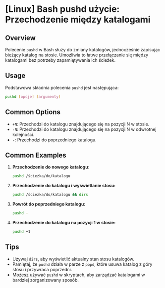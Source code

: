 # [Linux] Bash pushd użycie: Przechodzenie między katalogami

## Overview
Polecenie `pushd` w Bash służy do zmiany katalogów, jednocześnie zapisując bieżący katalog na stosie. Umożliwia to łatwe przełączanie się między katalogami bez potrzeby zapamiętywania ich ścieżek.

## Usage
Podstawowa składnia polecenia `pushd` jest następująca:

```bash
pushd [opcje] [argumenty]
```

## Common Options
- `+N`: Przechodzi do katalogu znajdującego się na pozycji N w stosie.
- `-N`: Przechodzi do katalogu znajdującego się na pozycji N w odwrotnej kolejności.
- `-`: Przechodzi do poprzedniego katalogu.

## Common Examples
1. **Przechodzenie do nowego katalogu:**
   ```bash
   pushd /ścieżka/do/katalogu
   ```

2. **Przechodzenie do katalogu i wyświetlanie stosu:**
   ```bash
   pushd /ścieżka/do/katalogu && dirs
   ```

3. **Powrót do poprzedniego katalogu:**
   ```bash
   pushd -
   ```

4. **Przechodzenie do katalogu na pozycji 1 w stosie:**
   ```bash
   pushd +1
   ```

## Tips
- Używaj `dirs`, aby wyświetlić aktualny stan stosu katalogów.
- Pamiętaj, że `pushd` działa w parze z `popd`, które usuwa katalog z góry stosu i przywraca poprzedni.
- Możesz używać `pushd` w skryptach, aby zarządzać katalogami w bardziej zorganizowany sposób.